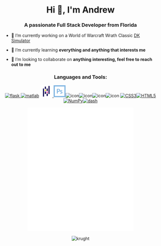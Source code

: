 <h1 align="center">Hi 👋, I'm Andrew</h1>
<h3 align="center">A passionate Full Stack Developer from Florida</h3>

- 🔭 I’m currently working on a World of Warcraft Wrath Classic [DK Simulator](https://github.com/Krught/dksim)

- 🌱 I’m currently learning **everything and anything that interests me**

- 💞️ I’m looking to collaborate on **anything interesting, feel free to reach out to me**




<h3 align="middle">Languages and Tools:</h3>
<p align="middle"> <a href="https://flask.palletsprojects.com/" target="_blank" rel="noreferrer"> <img src="https://www.vectorlogo.zone/logos/pocoo_flask/pocoo_flask-icon.svg" alt="flask" width="40" height="40"/></a><a href="https://www.mathworks.com/" target="_blank" rel="noreferrer"> <img src="https://upload.wikimedia.org/wikipedia/commons/2/21/Matlab_Logo.png" alt="matlab" width="40" height="40"/></a> <a href="https://pandas.pydata.org/" target="_blank" rel="noreferrer"> <img src="https://raw.githubusercontent.com/devicons/devicon/2ae2a900d2f041da66e950e4d48052658d850630/icons/pandas/pandas-original.svg" alt="pandas" width="40" height="40"/> </a> <a href="https://www.photoshop.com/en" target="_blank" rel="noreferrer"> <img src="https://raw.githubusercontent.com/devicons/devicon/master/icons/photoshop/photoshop-line.svg" alt="photoshop" width="40" height="40"/></a><img src="https://techstack-generator.vercel.app/js-icon.svg" alt="icon" width="40" height="40" /><img src="https://techstack-generator.vercel.app/python-icon.svg" alt="icon" width="40" height="40" /><img src="https://techstack-generator.vercel.app/github-icon.svg" alt="icon" width="40" height="40" /><img src="https://techstack-generator.vercel.app/mysql-icon.svg" alt="icon" width="40" height="40"/>
<a href="https://www.w3.org/TR/CSS/" title="CSS3"><img src="https://github.com/get-icon/geticon/raw/master/icons/css-3.svg" alt="CSS3" width="40px" height="40px"></a><a href="https://www.w3.org/TR/html5/" title="HTML5"><img src="https://github.com/get-icon/geticon/raw/master/icons/html-5.svg" alt="HTML5" width="40px" height="40px"></a><a href="https://numpy.org/" title="NumPy"><img src="https://github.com/get-icon/geticon/raw/master/icons/numpy-icon.svg" alt="NumPy" width="40px" height="40px"></a><a href="https://plotly.com/dash/" title="dash"><img src="https://dash.gallery/Manager/portals_data/default/logo_67e0eec2-59a7-11ea-9fd8-0242ac110072.png" alt="dash" width="120px" height="40px"></a>
</p>


<p float="left" align="middle">
<img align="center" src="https://raw.githubusercontent.com/krught/gituhbstatsphoto/master/generated/overview.svg" alt="krught" width="350"  />
<img align="center" src="https://raw.githubusercontent.com/krught/gituhbstatsphoto/master/generated/languages.svg" alt="krught" width="350"  />
</p>

<p align="middle"><img align="center" src="https://github-readme-streak-stats.herokuapp.com/?user=krught&" alt="krught" /></p>

